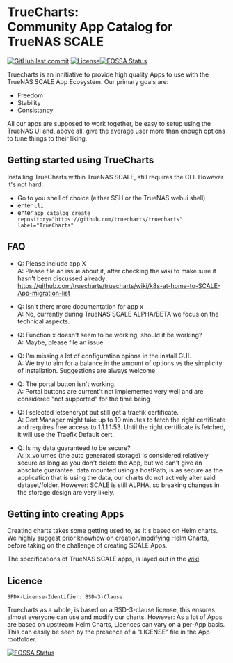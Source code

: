 
# TrueCharts:<br>Community App Catalog for TrueNAS SCALE
[![GitHub last commit](https://img.shields.io/github/last-commit/truecharts/truecharts/master.svg)](https://github.com/truecharts/truecharts/commits) [![License](https://img.shields.io/badge/License-BSD%203--Clause-orange.svg)](https://github.com/truecharts/truecharts/blob/master/docs/LICENSE.BSD3)[![FOSSA Status](https://app.fossa.com/api/projects/git%2Bgithub.com%2Ftruecharts%2Ftruecharts.svg?type=shield)](https://app.fossa.com/projects/git%2Bgithub.com%2Ftruecharts%2Ftruecharts?ref=badge_shield)

Truecharts is an innitiative to provide high quality Apps to use with the TrueNAS SCALE App Ecosystem.
Our primary goals are:
- Freedom
- Stability
- Consistancy

All our apps are supposed to work together, be easy to setup using the TrueNAS UI and, above all, give the average user more than enough options to tune things to their liking.


## Getting started using TrueCharts
Installing TrueCharts within TrueNAS SCALE, still requires the CLI. However it's not hard:
- Go to you shell of choice (either SSH or the TrueNAS webui shell)
- enter `cli`
- enter `app catalog create repository="https://github.com/truecharts/truecharts" label="TrueCharts"`

## FAQ
- Q: Please include app X<br>
A: Please file an issue about it, after checking the wiki to make sure it hasn't been discussed already:
https://github.com/truecharts/truecharts/wiki/k8s-at-home-to-SCALE-App-migration-list

- Q: Isn't there more documentation for app x<br>
A: No, currently during TrueNAS SCALE ALPHA/BETA we focus on the technical aspects. 

- Q: Function x doesn't seem to be working, should it be working?<br>
A: Maybe, please file an issue

- Q: I'm missing a lot of configuration opions in the install GUI.<br>
A: We try to aim for a balance in the amount of options vs the simplicity of installation. Suggestions are always welcome

- Q: The portal button isn't working.<br>
A: Portal buttons are current't not implemented very well and are considered "not supported" for the time being

- Q: I selected letsencrypt but still get a traefik certificate.<br>
A: Cert Manager might take up to 10 minutes to fetch the right certificate and requires free access to 1.1.1.1:53. Until the right certificate is fetched, it will use the Traefik Default cert.

- Q: Is my data guaranteed to be secure?<br>
A: ix_volumes (the auto generated storage) is considered relatively secure as long as you don't delete the App, but we can't give an absolute guarantee. data mounted using a hostPath, is as secure as the application that is using the data, our charts do not actively alter said dataset/folder. However: SCALE is still ALPHA, so breaking changes in the storage design are very likely.

## Getting into creating Apps

Creating charts takes some getting used to, as it's based on Helm charts. We highly suggest prior knowhow on creation/modifying Helm Charts, before taking on the challenge of creating SCALE Apps.

The specifications of TrueNAS SCALE apps, is layed out in the [wiki](https://github.com/truecharts/truecharts/wiki/TrueNAS-SCALE-Chart-Structure)


## Licence

`SPDX-License-Identifier: BSD-3-Clause`

Truecharts as a whole, is based on a BSD-3-clause  license, this ensures almost everyone can use and modify our charts. However: As a lot of Apps are based on upstream Helm Charts, Licences can vary on a per-App basis. This can easily be seen by the presence of a "LICENSE" file in the App rootfolder.

[![FOSSA Status](https://app.fossa.com/api/projects/git%2Bgithub.com%2Ftruecharts%2Ftruecharts.svg?type=large)](https://app.fossa.com/projects/git%2Bgithub.com%2Ftruecharts%2Ftruecharts?ref=badge_large)
